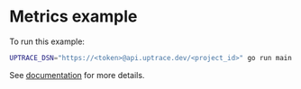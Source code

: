 # Metrics example

To run this example:

```bash
UPTRACE_DSN="https://<token>@api.uptrace.dev/<project_id>" go run main.go
```

See [documentation](https://docs.uptrace.dev/guide/go.html#metrics) for more details.
